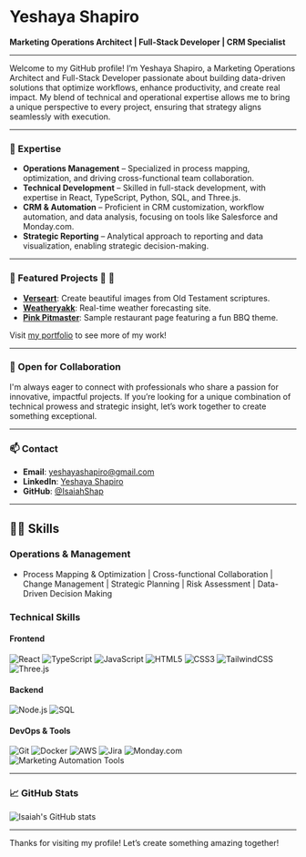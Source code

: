 # Yeshaya Shapiro

**Marketing Operations Architect | Full-Stack Developer | CRM Specialist**

---

Welcome to my GitHub profile! I’m Yeshaya Shapiro, a Marketing Operations Architect and Full-Stack Developer passionate about building data-driven solutions that optimize workflows, enhance productivity, and create real impact. My blend of technical and operational expertise allows me to bring a unique perspective to every project, ensuring that strategy aligns seamlessly with execution.

---

### 🚀 Expertise

- **Operations Management** – Specialized in process mapping, optimization, and driving cross-functional team collaboration.
- **Technical Development** – Skilled in full-stack development, with expertise in React, TypeScript, Python, SQL, and Three.js.
- **CRM & Automation** – Proficient in CRM customization, workflow automation, and data analysis, focusing on tools like Salesforce and Monday.com.
- **Strategic Reporting** – Analytical approach to reporting and data visualization, enabling strategic decision-making.

---

### 🌟 Featured Projects 🫢 👊

- **[Verseart](https://www.yeshaya.dev/verseart)**: Create beautiful images from Old Testament scriptures.
- **[Weatheryakk](https://www.yeshaya.dev/weatheryakk)**: Real-time weather forecasting site.
- **[Pink Pitmaster](https://www.yeshaya.dev/pinkpit)**: Sample restaurant page featuring a fun BBQ theme.

Visit [my portfolio](https://www.yeshaya.dev/) to see more of my work!

---

### 💼 Open for Collaboration

I'm always eager to connect with professionals who share a passion for innovative, impactful projects. If you’re looking for a unique combination of technical prowess and strategic insight, let’s work together to create something exceptional.

---

### 📫 Contact

- **Email**: [yeshayashapiro@gmail.com](mailto:yeshayashapiro@gmail.com)
- **LinkedIn**: [Yeshaya Shapiro](https://www.linkedin.com/in/yeshaya-shapiro-973238221/)
- **GitHub**: [@IsaiahShap](https://github.com/IsaiahShap)

---

## 👨‍💻 Skills

### Operations & Management

- Process Mapping & Optimization | Cross-functional Collaboration | Change Management | Strategic Planning | Risk Assessment | Data-Driven Decision Making

### Technical Skills

#### Frontend

![React](https://img.shields.io/badge/-React-61DAFB?style=flat-square&logo=react&logoColor=black)
![TypeScript](https://img.shields.io/badge/-TypeScript-3178C6?style=flat-square&logo=typescript&logoColor=white)
![JavaScript](https://img.shields.io/badge/-JavaScript-F7DF1E?style=flat-square&logo=javascript&logoColor=black)
![HTML5](https://img.shields.io/badge/-HTML5-E34F26?style=flat-square&logo=html5&logoColor=white)
![CSS3](https://img.shields.io/badge/-CSS3-1572B6?style=flat-square&logo=css3&logoColor=white)
![TailwindCSS](https://img.shields.io/badge/-TailwindCSS-38B2AC?style=flat-square&logo=tailwind-css&logoColor=white)
![Three.js](https://img.shields.io/badge/-Three.js-000000?style=flat-square&logo=three.js&logoColor=white)

#### Backend

![Node.js](https://img.shields.io/badge/-Node.js-339933?style=flat-square&logo=node.js&logoColor=white)
![SQL](https://img.shields.io/badge/-SQL-4479A1?style=flat-square&logo=postgresql&logoColor=white)

#### DevOps & Tools

![Git](https://img.shields.io/badge/-Git-F05032?style=flat-square&logo=git&logoColor=white)
![Docker](https://img.shields.io/badge/-Docker-2496ED?style=flat-square&logo=docker&logoColor=white)
![AWS](https://img.shields.io/badge/-AWS-232F3E?style=flat-square&logo=amazon-aws&logoColor=white)
![Jira](https://img.shields.io/badge/-Jira-0052CC?style=flat-square&logo=jira&logoColor=white)
![Monday.com](https://img.shields.io/badge/-Monday.com-FF3D57?style=flat-square&logo=monday.com&logoColor=white)
![Marketing Automation Tools](https://img.shields.io/badge/-Marketing%20Automation-FF6F00?style=flat-square&logo=marketo&logoColor=white)

---

### 📈 GitHub Stats

![Isaiah's GitHub stats](https://github-readme-stats.vercel.app/api?username=IsaiahShap&show_icons=true&theme=radical)

---

Thanks for visiting my profile! Let’s create something amazing together!
